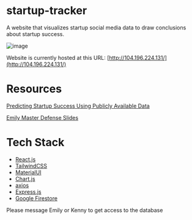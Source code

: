 # startup-tracker

A website that visualizes startup social media data to draw conclusions about startup success.

![image](https://user-images.githubusercontent.com/49251143/213969906-276882e8-f294-4a5c-936b-5de59f9b8af3.png)

Website is currently hosted at this URL: [http://104.196.224.131/](http://104.196.224.131/)

# Resources

[Predicting Startup Success Using Publicly Available Data](https://drive.google.com/file/d/1bfbzbbVeFdBxRVeWjBTIEj-16HjIILgn/view?usp=sharing)

[Emily Master Defense Slides](https://drive.google.com/file/d/1bfbzbbVeFdBxRVeWjBTIEj-16HjIILgn/view?usp=sharing)

# Tech Stack

* [React.js](https://reactjs.org/)
* [TailwindCSS](https://tailwindcss.com/)
* [MaterialUI](https://mui.com/material-ui/getting-started/overview/)
* [Chart.js](https://www.chartjs.org/)
* [axios](https://axios-http.com/)
* [Express.js](https://expressjs.com/)
* [Google Firestore](https://firebase.google.com/docs/firestore/)

Please message Emily or Kenny to get access to the database
